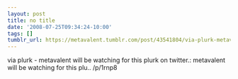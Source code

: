 ```yaml
---
layout: post
title: no title
date: '2008-07-25T09:34:24-10:00'
tags: []
tumblr_url: https://metavalent.tumblr.com/post/43541804/via-plurk-metavalent-will-be-watching-for-this
---
```

via plurk - metavalent will be watching for this plurk on twitter.: metavalent will be watching for this plu.. /p/1rnp8

